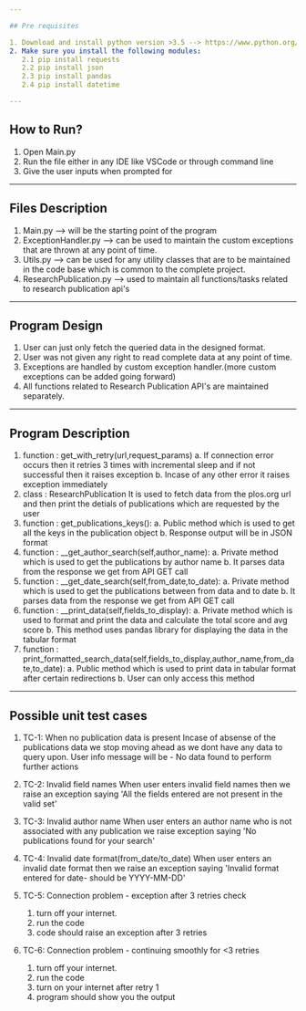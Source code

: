 ```yaml
---

## Pre requisites

1. Download and install python version >3.5 --> https://www.python.org/ftp/python/3.9.5/python-3.9.5-amd64.exe
2. Make sure you install the following modules:
   2.1 pip install requests
   2.2 pip install json
   2.3 pip install pandas
   2.4 pip install datetime

---
```


## How to Run?

1. Open Main.py
2. Run the file either in any IDE like VSCode or through command line
3. Give the user inputs when prompted for

---

## Files Description

1. Main.py --> will be the starting point of the program
2. ExceptionHandler.py --> can be used to maintain the custom exceptions that are thrown at any point of time.
3. Utils.py --> can be used for any utility classes that are to be maintained in the code base which is common to the complete project.
4. ResearchPublication.py --> used to maintain all functions/tasks related to research publication api's

---

## Program Design

1. User can just only fetch the queried data in the designed format.
2. User was not given any right to read complete data at any point of time.
3. Exceptions are handled by custom exception handler.(more custom exceptions can be added going forward)
4. All functions related to Research Publication API's are maintained separately.

---

## Program Description

1. function : get_with_retry(url,request_params)
   a. If connection error occurs then it retries 3 times with incremental
   sleep and if not successful then it raises exception
   b. Incase of any other error it raises exception immediately
2. class : ResearchPublication
   It is used to fetch data from the plos.org url and then print the
   detials of publications which are requested by the user
3. function : get_publications_keys():
   a. Public method which is used to get all the keys in the publication object
   b. Response output will be in JSON format
4. function : \_\_get_author_search(self,author_name):
   a. Private method which is used to get the publications by author name
   b. It parses data from the response we get from API GET call
5. function : \_\_get_date_search(self,from_date,to_date):
   a. Private method which is used to get the publications between from data and to date
   b. It parses data from the response we get from API GET call
6. function : \_\_print_data(self,fields_to_display):
   a. Private method which is used to format and print the data and calculate the total score and avg score
   b. This method uses pandas library for displaying the data in the tabular format
7. function : print_formatted_search_data(self,fields_to_display,author_name,from_date,to_date):
   a. Public method which is used to print data in tabular format after certain redirections
   b. User can only access this method

---

## Possible unit test cases

1. TC-1: When no publication data is present
   Incase of absense of the publications data we stop moving ahead as we dont have any data to query upon.
   User info message will be - No data found to perform further actions

2. TC-2: Invalid field names
   When user enters invalid field names then we raise an exception saying 'All the fields entered are not present in the valid set'

3. TC-3: Invalid author name
   When user enters an author name who is not associated with any publication we raise exception saying 'No publications found for your search'

4. TC-4: Invalid date format(from_date/to_date)
   When user enters an invalid date format then we raise an exception saying 'Invalid format entered for date- should be YYYY-MM-DD'

5. TC-5: Connection problem - exception after 3 retries check

   1. turn off your internet.
   2. run the code
   3. code should raise an exception after 3 retries

6. TC-6: Connection problem - continuing smoothly for <3 retries
   1. turn off your internet.
   2. run the code
   3. turn on your internet after retry 1
   4. program should show you the output
